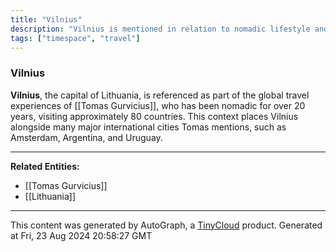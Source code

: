 ```yaml
---
title: "Vilnius"
description: "Vilnius is mentioned in relation to nomadic lifestyle and travels to various global cities."
tags: ["timespace", "travel"]
---
```


### Vilnius

**Vilnius**, the capital of Lithuania, is referenced as part of the global travel experiences of [[Tomas Gurvicius]], who has been nomadic for over 20 years, visiting approximately 80 countries. This context places Vilnius alongside many major international cities Tomas mentions, such as Amsterdam, Argentina, and Uruguay.

---

**Related Entities:**
- [[Tomas Gurvicius]]
- [[Lithuania]]

---
This content was generated by AutoGraph, a [TinyCloud](https://tinycloud.xyz/) product.
Generated at Fri, 23 Aug 2024 20:58:27 GMT